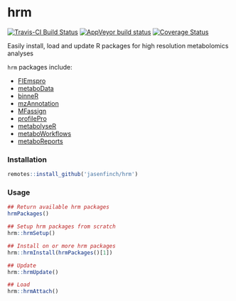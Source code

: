 # hrm

[![Travis-CI Build Status](https://travis-ci.org/jasenfinch/hrm.svg?branch=master)](https://travis-ci.org/jasenfinch/hrm) 
[![AppVeyor build status](https://ci.appveyor.com/api/projects/status/github/jasenfinch/hrm?branch=master&svg=true)](https://ci.appveyor.com/project/jasenfinch/hrm)
[![Coverage Status](https://img.shields.io/codecov/c/github/jasenfinch/hrm/master.svg)](https://codecov.io/github/jasenfinch/hrm?branch=master)

Easily install, load and update R packages for high resolution metabolomics analyses

`hrm` packages include:

* [FIEmspro](https://github.com/aberHRML/FIEmspro)
* [metaboData](https://github.com/aberHRML/metaboData)
* [binneR](https://github.com/jasenfinch/binneR)
* [mzAnnotation](https://github.com/jasenfinch/mzAnnotation)
* [MFassign](https://github.com/jasenfinch/MFassign)
* [profilePro](https://github.com/jasenfinch/profilePro)
* [metabolyseR](https://github.com/jasenfinch/metabolyseR)
* [metaboWorkflows](https://github.com/jasenfinch/metaboWorkflows)
* [metaboReports](https://github.com/jasenfinch/metaboReports)

### Installation

```r
remotes::install_github('jasenfinch/hrm')
```

### Usage

```r
## Return available hrm packages
hrmPackages()

## Setup hrm packages from scratch
hrm::hrmSetup()

## Install on or more hrm packages
hrm::hrmInstall(hrmPackages()[1])

## Update
hrm::hrmUpdate()

## Load
hrm::hrmAttach()
```